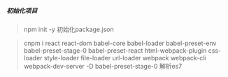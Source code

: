 ##### 初始化项目

> npm init -y
> 初始化package.json

> cnpm i react react-dom babel-core babel-loader babel-preset-env babel-preset-stage-0 babel-preset-react html-webpack-plugin css-loader style-loader file-loader url-loader webpack webpack-cli webpack-dev-server -D
> babel-preset-stage-0 解析es7